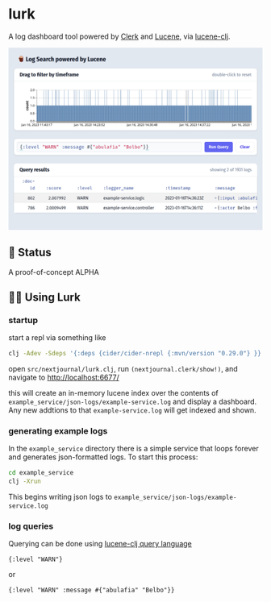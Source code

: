 # lurk

A log dashboard tool powered by [Clerk](https://github.com/nextjournal/clerk) and [Lucene](https://lucene.apache.org/), via [lucene-clj](https://github.com/jaju/lucene-clj).

![Lurk Screenshot](screenshot.png)

## 🚦 Status

A proof-of-concept ALPHA

## 👩‍🎨 Using Lurk

### startup

start a repl via something like
```bash
clj -Adev -Sdeps '{:deps {cider/cider-nrepl {:mvn/version "0.29.0"} }}' -m nrepl.cmdline --middleware "[cider.nrepl/cider-middleware]"
```

open `src/nextjournal/lurk.clj`, run `(nextjournal.clerk/show!)`, and navigate to [http://localhost:6677/](http://localhost:6677/)

this will create an in-memory lucene index over the contents of `example_service/json-logs/example-service.log` and display a dashboard. Any new addtions to that `example-service.log` will get indexed and shown.

### generating example logs

In the `example_service` directory there is a simple service that loops forever and generates json-formatted logs. To start this process:

```bash
cd example_service
clj -Xrun
```

This begins writing json logs to `example_service/json-logs/example-service.log`


### log queries

Querying can be done using [lucene-clj query language](https://github.com/jaju/lucene-clj#search-variations)

```
{:level "WARN"}
```

or

```
{:level "WARN" :message #{"abulafia" "Belbo"}}
```
